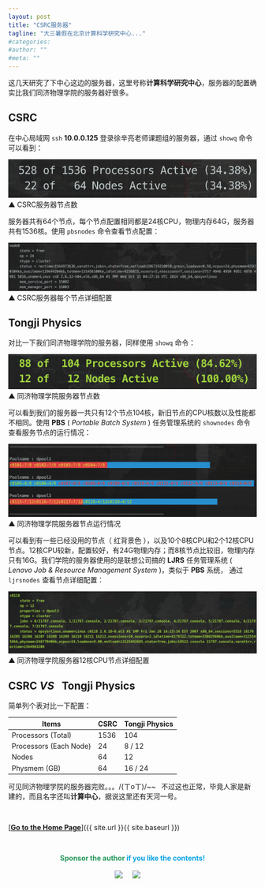 ```yaml
---
layout: post
title: "CSRC服务器"
tagline: "大三暑假在北京计算科学研究中心..."
#categories: 
#author: ""
#meta: ""
---
```

这几天研究了下中心这边的服务器，这里号称**计算科学研究中心**，服务器的配置确实比我们同济物理学院的服务器好很多。

## **CSRC**

在中心局域网 `ssh` **10.0.0.125** 登录徐辛亮老师课题组的服务器，通过 `showq` 命令可以看到：

![csrc1](https://raw.githubusercontent.com/NoNo721/Pictures/master/Jekyll/csrc.png "CSRC Server")<br>
▲ CSRC服务器节点数

服务器共有64个节点，每个节点配置相同都是24核CPU，物理内存64G，服务器共有1536核。使用 `pbsnodes` 命令查看节点配置：

![csrc2](https://raw.githubusercontent.com/NoNo721/Pictures/master/Jekyll/csrc2.png "CSRC Server")
▲ CSRC服务器每个节点详细配置

## **Tongji Physics**

对比一下我们同济物理学院的服务器，同样使用 `showq` 命令：

![tongji1](https://raw.githubusercontent.com/NoNo721/Pictures/master/Jekyll/tongji.png "Tongji Server")<br>
▲ 同济物理学院服务器节点数

可以看到我们的服务器一共只有12个节点104核，新旧节点的CPU核数以及性能都不相同。使用 **PBS** ( *Portable Batch System* ) 任务管理系统的 `shownodes` 命令查看服务节点的运行情况：

![tongji3](https://raw.githubusercontent.com/NoNo721/Pictures/master/Jekyll/tongji3.png "Tongji Server")
▲ 同济物理学院服务器节点运行情况

可以看到有一些已经没用的节点（ 红背景色 ），以及10个8核CPU和2个12核CPU节点。12核CPU较新，配置较好，有24G物理内存；而8核节点比较旧，物理内存只有16G。我们学院的服务器使用的是联想公司搞的 **LJRS** 任务管理系统 ( *Lenovo Job & Resource Management System* )，类似于 **PBS** 系统， 通过 `ljrsnodes`  查看节点详细配置：

![tongji2](https://raw.githubusercontent.com/NoNo721/Pictures/master/Jekyll/tongji2.png "Tongji Server")
▲ 同济物理学院服务器12核CPU节点详细配置

## **CSRC *VS* &ensp;Tongji Physics**

简单列个表对比一下配置：

Items|CSRC|Tongji Physics
---|---|---
Processors (Total)|1536|104
Processors (Each Node)|24|8 / 12
Nodes|64|12
Physmem (GB)|64|16 / 24

可见同济物理学院的服务器完败。。。/(ㄒoㄒ)/~~ &ensp;不过这也正常，毕竟人家是新建的，而且名字还叫**计算中心**，据说这里还有天河一号。

&ensp;

[<b><u>Go to the Home Page</u></b>]({{ site.url }}{{ site.baseurl }})

&ensp;

<center class="half">
<font color="#26975b"><b>Sponsor the author </b></font><font color="#08a2e4"><b>if you like the contents!</b></font><br/><br/>
</center>

<center class="half">
    <img src="https://nono721-1300921342.cos.ap-shanghai.myqcloud.com/WechatPay.png" width="251" style="margin-right:20px"/><img src="https://nono721-1300921342.cos.ap-shanghai.myqcloud.com/AliPay.png" width="250" style="margin-right:20px"/>
</center>

&ensp;